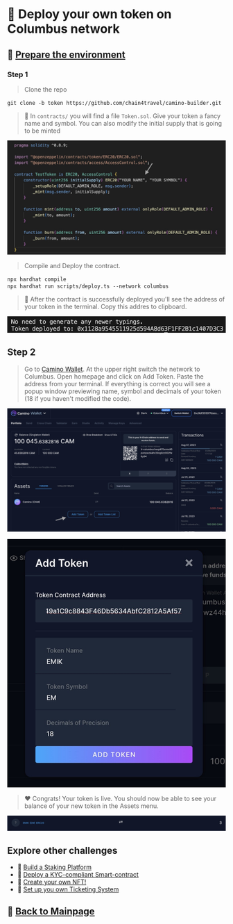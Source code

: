 # 💎 Deploy your own token on Columbus network

## 🏁 [Prepare the environment](https://github.com/chain4travel/camino-builder/setup)


### Step 1

> Clone the repo 

```
git clone -b token https://github.com/chain4travel/camino-builder.git
```

> 🔧 In `contracts/` you will find a file `Token.sol`. Give your token a fancy name and symbol. You can also modify the initial supply that is going to be minted

![image](https://github.com/juuroudojo/images/blob/main/Image%2018.08.2023%20at%2001.03.jpeg)

> Compile and Deploy the contract.

```
npx hardhat compile
npx hardhat run scripts/deploy.ts --network columbus
```

> 📎 After the contract is successfully deployed you'll see the address of your token in the terminal. Copy this addres to clipboard.

![image](https://github.com/juuroudojo/images/blob/main/Image%2018.08.2023%20at%2001.16.jpeg)

## Step 2

> Go to [Camino Wallet](https://suite.camino.network/wallet). At the upper right switch the network to Columbus. Open homepage and click on Add Token. Paste the address from your terminal. If everything is correct you will see a popup window previewing name, symbol and decimals of your token (18 if you haven't modified the code).

![image](https://github.com/juuroudojo/images/blob/main/Image%2018.08.2023%20at%2001.21.jpeg)

![image](https://github.com/juuroudojo/images/blob/main/Image%2018.08.2023%20at%2001.29.jpeg)

> ♥️ Congrats! Your token is live. You should now be able to see your balance of your new token in the Assets menu.

![image](https://github.com/juuroudojo/images/blob/main/Image%2018.08.2023%20at%2001.34.jpeg)


## Explore other challenges
 - 🍇  [Build a Staking Platform](https://github.com/chain4travel/camino-builder/tree/c4t/staking)
 - 🥝  [Deploy a KYC-compliant Smart-contract](https://github.com/chain4travel/camino-builder/tree/c4t/kyc)
 - 🍓  [Create your own NFT!](https://github.com/chain4travel/camino-builder/tree/c4t/nft)
 - 🍍  [Set up you own Ticketing System](https://github.com/chain4travel/camino-builder/tree/token-gate/)


## 🎑 [Back to Mainpage](https://github.com/chain4travel/camino-builder)